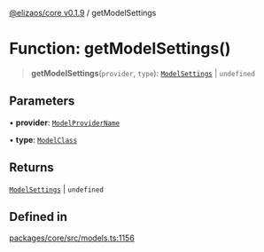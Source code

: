 [@elizaos/core v0.1.9](../index.md) / getModelSettings

# Function: getModelSettings()

> **getModelSettings**(`provider`, `type`): [`ModelSettings`](../type-aliases/ModelSettings.md) \| `undefined`

## Parameters

• **provider**: [`ModelProviderName`](../enumerations/ModelProviderName.md)

• **type**: [`ModelClass`](../enumerations/ModelClass.md)

## Returns

[`ModelSettings`](../type-aliases/ModelSettings.md) \| `undefined`

## Defined in

[packages/core/src/models.ts:1156](https://github.com/lggg123/eliza/blob/main/packages/core/src/models.ts#L1156)
